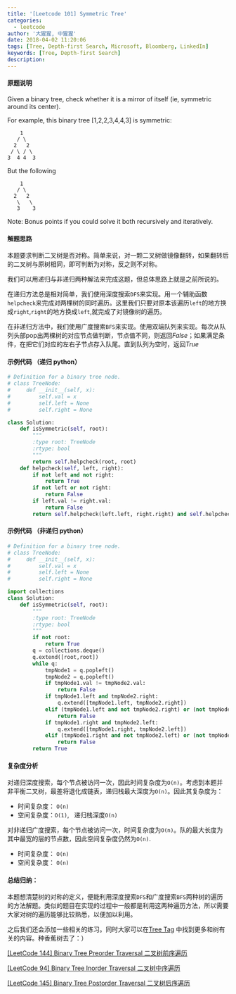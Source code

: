 ```yaml
---
title: '[Leetcode 101] Symmetric Tree'
categories:
  - leetcode
author: '大猩猩, 中猩猩'
date: 2018-04-02 11:20:06
tags: [Tree, Depth-first Search, Microsoft, Bloomberg, LinkedIn]
keywords: [Tree, Depth-first Search]
description:
---
```


#### 原题说明
Given a binary tree, check whether it is a mirror of itself (ie, symmetric around its center).

For example, this binary tree [1,2,2,3,4,4,3] is symmetric:

   
        1   
       / \
      2   2
     / \ / \
    3  4 4  3
   
But the following

        1   
       / \
      2   2
       \   \
       3    3
Note:
Bonus points if you could solve it both recursively and iteratively.

#### 解题思路
本题要求判断二叉树是否对称。简单来说，对一颗二叉树做镜像翻转，如果翻转后的二叉树与原树相同，即可判断为对称，反之则不对称。

我们可以用递归与非递归两种解法来完成这题，但总体思路上就是之前所说的。

在递归方法总是相对简单，我们使用深度搜索`DFS`来实现。用一个辅助函数`helpcheck`来完成对两棵树的同时遍历。这里我们只要对原本该遍历`left`的地方换成`right`,`right`的地方换成`left`,就完成了对镜像树的遍历。

在非递归方法中，我们使用广度搜索`BFS`来实现。使用双端队列来实现。每次从队列头部pop出两棵树的对应节点做判断，节点值不同，则返回*False*；如果满足条件，在把它们对应的左右子节点存入队尾。直到队列为空时，返回*True*



#### 示例代码 （递归 python）

```python
# Definition for a binary tree node.
# class TreeNode:
#     def __init__(self, x):
#         self.val = x
#         self.left = None
#         self.right = None

class Solution:
    def isSymmetric(self, root):
        """
        :type root: TreeNode
        :rtype: bool
        """
        return self.helpcheck(root, root)
    def helpcheck(self, left, right):
        if not left and not right:
            return True
        if not left or not right:
            return False
        if left.val != right.val:
            return False
        return self.helpcheck(left.left, right.right) and self.helpcheck(left.right, right.left)  

```
#### 示例代码 （非递归 python）

```python
# Definition for a binary tree node.
# class TreeNode:
#     def __init__(self, x):
#         self.val = x
#         self.left = None
#         self.right = None

import collections
class Solution:
    def isSymmetric(self, root):
        """
        :type root: TreeNode
        :rtype: bool
        """
        if not root:
            return True
        q = collections.deque()
        q.extend([root,root])
        while q:
            tmpNode1 = q.popleft()
            tmpNode2 = q.popleft()
            if tmpNode1.val != tmpNode2.val:
                return False
            if tmpNode1.left and tmpNode2.right:
                q.extend([tmpNode1.left, tmpNode2.right])
            elif (tmpNode1.left and not tmpNode2.right) or (not tmpNode1.left and tmpNode2.right):
                return False
            if tmpNode1.right and tmpNode2.left:
                q.extend([tmpNode1.right, tmpNode2.left])
            elif (tmpNode1.right and not tmpNode2.left) or (not tmpNode1.right and tmpNode2.left):
                return False
        return True
```

#### 复杂度分析
对递归深度搜索，每个节点被访问一次，因此时间复杂度为`O(n)`。考虑到本题并非平衡二叉树，最差将退化成链表，递归栈最大深度为`O(n)`。因此其复杂度为：

- 时间复杂度： `O(n)`
- 空间复杂度：`O(1)`, &#160; 递归栈深度`O(n)`


对非递归广度搜索，每个节点被访问一次，时间复杂度为`O(n)`。队的最大长度为其中最宽的层的节点数，因此空间复杂度仍然为`O(n)`.

- 时间复杂度： `O(n)`
- 空间复杂度： `O(n)`

#### 总结归纳：
本题想清楚树的对称的定义，便能利用深度搜索`DFS`和广度搜索`BFS`两种树的遍历的方法解题。类似的题目在实现的过程中一般都是利用这两种遍历方法，所以需要大家对树的遍历能够比较熟悉，以便加以利用。

之后我们还会添加一些相关的练习。同时大家可以在[Tree Tag](/tags/Tree) 中找到更多和树有关的内容。种香蕉树去了：）

[[LeetCode 144] Binary Tree Preorder Traversal 二叉树前序遍历](/Leetcode-144-Binary-Tree-Preorder-Traversal)

[[LeetCode 94] Binary Tree Inorder Traversal 二叉树中序遍历](/Leetcode-94-Binary-Tree-Inorder-Traversal)

[[LeetCode 145] Binary Tree Postorder Traversal 二叉树后序遍历](/leetcode-145-Binary-Tree-Postorder-Traversal)
